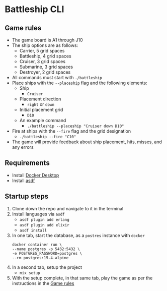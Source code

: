 # Battleship CLI

## Game rules
- The game board is A1 through J10
- The ship options are as follows:
    - Carrier, 5 grid spaces
    - Battleship, 4 grid spaces
    - Cruiser, 3 grid spaces
    - Submarine, 3 grid spaces
    - Destroyer, 2 grid spaces
- All commands must start with `./battleship`
- Place ships with the `--placeship` flag and the following elements:
    - Ship
        - `Cruiser`
    - Placement direction
        - `right` or `down`
    - Initial placement grid
        - `D10`
    - An example command
        - `./battleship --placeship "Cruiser down D10"`
- Fire at ships with the `--fire` flag and the grid designation
    - `./battleship --fire "C10"`
- The game will provide feedback about ship placement, hits, misses, and any errors

## Requirements
- Install [Docker Desktop](https://docs.docker.com/desktop/install/mac-install/)
- Install [asdf](https://asdf-vm.com/guide/getting-started.html)

## Startup steps
1. Clone down the repo and navigate to it in the terminal
1. Install languages via `asdf`
    - `asdf plugin add erlang`
    - `asdf plugin add elixir`
    - `asdf install`
1. In one tab, start the database, as a `postres` instance with `docker`
    ```
    docker container run \
    --name postgres -p 5432:5432 \
    -e POSTGRES_PASSWORD=postgres \
    --rm postgres:15.4-alpine
    ```
1. In a second tab, setup the project
    - `mix setup`
1. With the setup complete, in that same tab, play the game as per the instructions in the [Game rules](#game-rules)
